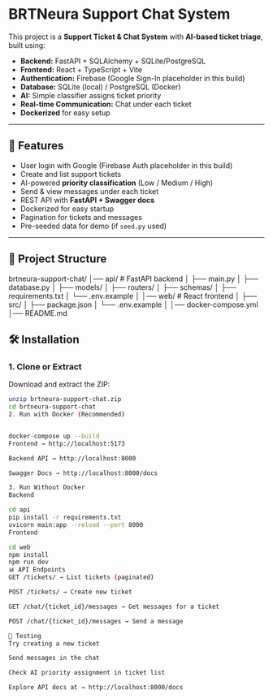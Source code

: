 # BRTNeura Support Chat System

This project is a **Support Ticket & Chat System** with **AI-based ticket triage**, built using:

- **Backend:** FastAPI + SQLAlchemy + SQLite/PostgreSQL
- **Frontend:** React + TypeScript + Vite
- **Authentication:** Firebase (Google Sign-In placeholder in this build)
- **Database:** SQLite (local) / PostgreSQL (Docker)
- **AI:** Simple classifier assigns ticket priority
- **Real-time Communication:** Chat under each ticket
- **Dockerized** for easy setup

---

## 🚀 Features
- User login with Google (Firebase Auth placeholder in this build)
- Create and list support tickets
- AI-powered **priority classification** (Low / Medium / High)
- Send & view messages under each ticket
- REST API with **FastAPI + Swagger docs**
- Dockerized for easy startup
- Pagination for tickets and messages
- Pre-seeded data for demo (if `seed.py` used)

---

## 📂 Project Structure
brtneura-support-chat/
│── api/ # FastAPI backend
│ ├── main.py
│ ├── database.py
│ ├── models/
│ ├── routers/
│ ├── schemas/
│ ├── requirements.txt
│ └── .env.example
│
│── web/ # React frontend
│ ├── src/
│ ├── package.json
│ └── .env.example
│
│── docker-compose.yml
│── README.md
## 🛠️ Installation

### **1. Clone or Extract**
Download and extract the ZIP:  
```bash
unzip brtneura-support-chat.zip
cd brtneura-support-chat
2. Run with Docker (Recommended)


docker-compose up --build
Frontend → http://localhost:5173

Backend API → http://localhost:8000

Swagger Docs → http://localhost:8000/docs

3. Run Without Docker
Backend

cd api
pip install -r requirements.txt
uvicorn main:app --reload --port 8000
Frontend

cd web
npm install
npm run dev
📊 API Endpoints
GET /tickets/ → List tickets (paginated)

POST /tickets/ → Create new ticket

GET /chat/{ticket_id}/messages → Get messages for a ticket

POST /chat/{ticket_id}/messages → Send a message

🧪 Testing
Try creating a new ticket

Send messages in the chat

Check AI priority assignment in ticket list

Explore API docs at → http://localhost:8000/docs